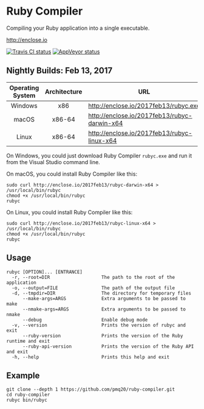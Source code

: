 # Ruby Compiler

Compiling your Ruby application into a single executable.

http://enclose.io

[![Travis CI status](https://travis-ci.org/pmq20/ruby-compiler.svg?branch=master)](https://travis-ci.org/pmq20/ruby-compiler)
[![AppVeyor status](https://ci.appveyor.com/api/projects/status/93i36eliiy6v3686/branch/master?svg=true)](https://ci.appveyor.com/project/pmq20/ruby-compiler/branch/master)

## Nightly Builds: Feb 13, 2017

| Operating System | Architecture | URL                                           |
|:----------------:|:------------:|-----------------------------------------------|
|      Windows     |      x86     | http://enclose.io/2017feb13/rubyc.exe         |
|       macOS      |     x86-64   | http://enclose.io/2017feb13/rubyc-darwin-x64  |
|       Linux      |     x86-64   | http://enclose.io/2017feb13/rubyc-linux-x64   |

On Windows, you could just download Ruby Compiler `rubyc.exe` and run it from the Visual Studio command line.

On macOS, you could install Ruby Compiler like this:

    sudo curl http://enclose.io/2017feb13/rubyc-darwin-x64 > /usr/local/bin/rubyc
    chmod +x /usr/local/bin/rubyc
    rubyc

On Linux, you could install Ruby Compiler like this:

    sudo curl http://enclose.io/2017feb13/rubyc-linux-x64 > /usr/local/bin/rubyc
    chmod +x /usr/local/bin/rubyc
    rubyc

## Usage

    rubyc [OPTION]... [ENTRANCE]
      -r, --root=DIR                   The path to the root of the application
      -o, --output=FILE                The path of the output file
      -d, --tmpdir=DIR                 The directory for temporary files
          --make-args=ARGS             Extra arguments to be passed to make
          --nmake-args=ARGS            Extra arguments to be passed to nmake
          --debug                      Enable debug mode
      -v, --version                    Prints the version of rubyc and exit
          --ruby-version               Prints the version of the Ruby runtime and exit
          --ruby-api-version           Prints the version of the Ruby API and exit
      -h, --help                       Prints this help and exit

## Example

    git clone --depth 1 https://github.com/pmq20/ruby-compiler.git
    cd ruby-compiler
    rubyc bin/rubyc
